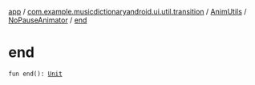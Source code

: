 [app](../../../index.md) / [com.example.musicdictionaryandroid.ui.util.transition](../../index.md) / [AnimUtils](../index.md) / [NoPauseAnimator](index.md) / [end](./end.md)

# end

`fun end(): `[`Unit`](https://kotlinlang.org/api/latest/jvm/stdlib/kotlin/-unit/index.html)